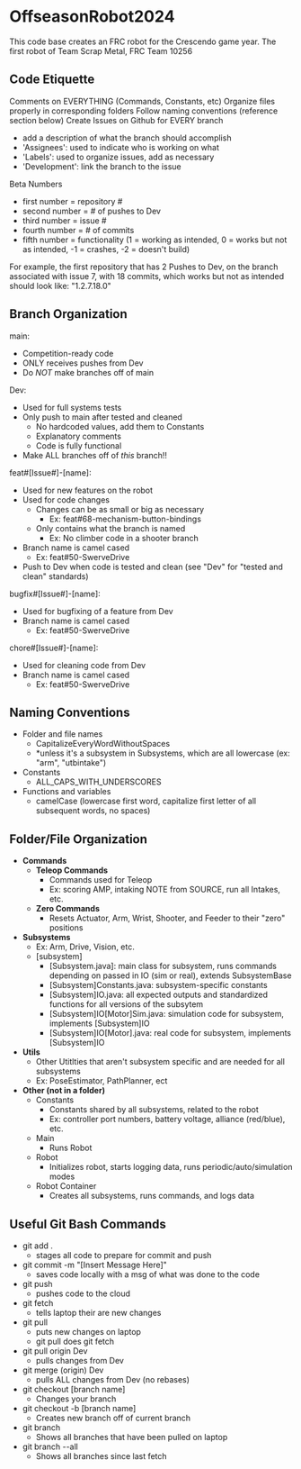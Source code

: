 # OffseasonRobot2024
This code base creates an FRC robot for the Crescendo game year. The first robot of Team Scrap Metal, FRC Team 10256

## Code Etiquette
  Comments on EVERYTHING (Commands, Constants, etc)
  Organize files properly in corresponding folders
  Follow naming conventions (reference section below)
  Create Issues on Github for EVERY branch
  - add a description of what the branch should accomplish
  - 'Assignees': used to indicate who is working on what
  - 'Labels': used to organize issues, add as necessary
  - 'Development': link the branch to the issue

   Beta Numbers
 - first number = repository #
 - second number = # of pushes to Dev
 - third number = issue #
 - fourth number = # of commits
 - fifth number = functionality (1 = working as intended, 0 = works but not as intended, -1 = crashes, -2 = doesn't build)

For example, the first repository that has 2 Pushes to Dev, on the branch associated with issue 7, with 18 commits, which works but not as intended should look like: "1.2.7.18.0"

## Branch Organization

main:

- Competition-ready code
- ONLY receives pushes from Dev
- Do *NOT* make branches off of main

Dev:

- Used for full systems tests
- Only push to main after tested and cleaned
  - No hardcoded values, add them to Constants
  - Explanatory comments
  - Code is fully functional
- Make ALL branches off of *this* branch!!

feat#[Issue#]-[name]:

- Used for new features on the robot
- Used for code changes
  - Changes can be as small or big as necessary
    - Ex: feat#68-mechanism-button-bindings
  - Only contains what the branch is named
    - Ex: No climber code in a shooter branch
- Branch name is camel cased
  - Ex: feat#50-SwerveDrive
-  Push to Dev when code is tested and clean (see "Dev" for "tested and clean" standards)

bugfix#[Issue#]-[name]:

- Used for bugfixing of a feature from Dev
- Branch name is camel cased
  - Ex: feat#50-SwerveDrive

chore#[Issue#]-[name]:

- Used for cleaning code from Dev
- Branch name is camel cased
  - Ex: feat#50-SwerveDrive

## Naming Conventions
- Folder and file names
  - CapitalizeEveryWordWithoutSpaces
  - *unless it's a subsystem in Subsystems, which are all lowercase (ex: "arm", "utbintake")
- Constants
  - ALL_CAPS_WITH_UNDERSCORES
- Functions and variables
  - camelCase (lowercase first word, capitalize first letter of all subsequent words, no spaces)

## Folder/File Organization
- **Commands**
  - **Teleop Commands**
    - Commands used for Teleop
    - Ex: scoring AMP, intaking NOTE from SOURCE, run all Intakes, etc.
  - **Zero Commands**
    - Resets Actuator, Arm, Wrist, Shooter, and Feeder to their "zero" positions
- **Subsystems**
  - Ex: Arm, Drive, Vision, etc.
  - [subsystem]
    - [Subsystem.java]: main class for subsystem, runs commands depending on passed in IO (sim or real), extends SubsystemBase
    - [Subsystem]Constants.java: subsystem-specific constants
    - [Subsystem]IO.java: all expected outputs and standardized functions for all versions of the subsytem
    - [Subsystem]IO[Motor]Sim.java: simulation code for subsystem, implements [Subsystem]IO
    - [Subsystem]IO[Motor].java: real code for subsystem, implements [Subsystem]IO
- **Utils**
  - Other Utitlties that aren't subsystem specific and are needed for all subsystems
  - Ex: PoseEstimator, PathPlanner, ect
- **Other (not in a folder)**
  - Constants
    - Constants shared by all subsystems, related to the robot
    - Ex: controller port numbers, battery voltage, alliance (red/blue), etc.
  - Main
    - Runs Robot
  - Robot
    - Initializes robot, starts logging data, runs periodic/auto/simulation modes
  - Robot Container
    - Creates all subsystems, runs commands, and logs data



## Useful Git Bash Commands
- git add .
  - stages all code to prepare for commit and push
- git commit -m "[Insert Message Here]"
  - saves code locally with a msg of what was done to the code
- git push
  - pushes code to the cloud
- git fetch
  - tells laptop their are new changes
- git pull
  - puts new changes on laptop
  - git pull does git fetch
- git pull origin Dev
  - pulls changes from Dev
- git merge (origin) Dev
  - pulls ALL changes from Dev (no rebases)
- git checkout [branch name]
  - Changes your branch
- git checkout -b [branch name]
  - Creates new branch off of current branch
- git branch
  - Shows all branches that have been pulled on laptop
- git branch --all
  - Shows all branches since last fetch
